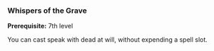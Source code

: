 ### Whispers of the Grave
**Prerequisite:** 7th level

You can cast speak with dead at will, without expending a spell slot.

